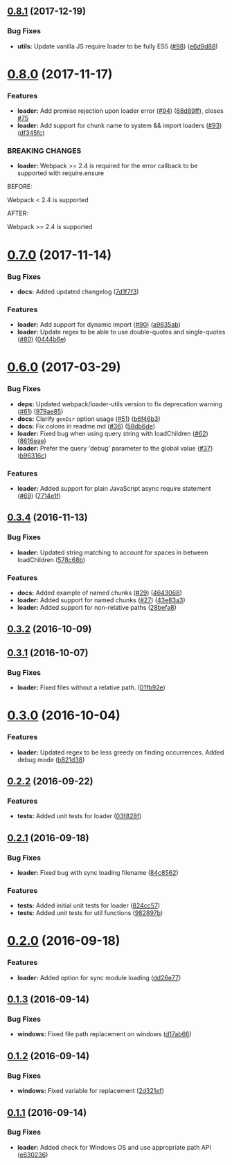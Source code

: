 <a name="0.8.1"></a>
## [0.8.1](https://github.com/brandonroberts/angular-router-loader/compare/v0.8.0...v0.8.1) (2017-12-19)


### Bug Fixes

* **utils:** Update vanilla JS require loader to be fully ES5 ([#98](https://github.com/brandonroberts/angular-router-loader/issues/98)) ([e6d9d88](https://github.com/brandonroberts/angular-router-loader/commit/e6d9d88))



<a name="0.8.0"></a>
# [0.8.0](https://github.com/brandonroberts/angular-router-loader/compare/v0.7.0...v0.8.0) (2017-11-17)


### Features

* **loader:** Add promise rejection upon loader error ([#94](https://github.com/brandonroberts/angular-router-loader/issues/94)) ([68d89ff](https://github.com/brandonroberts/angular-router-loader/commit/68d89ff)), closes [#75](https://github.com/brandonroberts/angular-router-loader/issues/75)
* **loader:** Add support for chunk name to system && import loaders ([#93](https://github.com/brandonroberts/angular-router-loader/issues/93)) ([df345fc](https://github.com/brandonroberts/angular-router-loader/commit/df345fc))


### BREAKING CHANGES

* **loader:** Webpack >= 2.4 is required for the error callback to be supported with require.ensure

BEFORE:

Webpack < 2.4 is supported

AFTER:

Webpack >= 2.4 is supported



<a name="0.7.0"></a>
# [0.7.0](https://github.com/brandonroberts/angular-router-loader/compare/v0.6.0...v0.7.0) (2017-11-14)


### Bug Fixes

* **docs:** Added updated changelog ([7d1f7f3](https://github.com/brandonroberts/angular-router-loader/commit/7d1f7f3))


### Features

* **loader:** Add support for dynamic import ([#90](https://github.com/brandonroberts/angular-router-loader/issues/90)) ([a9835ab](https://github.com/brandonroberts/angular-router-loader/commit/a9835ab))
* **loader:** Update regex to be able to use double-quotes and single-quotes ([#80](https://github.com/brandonroberts/angular-router-loader/issues/80)) ([0444b6e](https://github.com/brandonroberts/angular-router-loader/commit/0444b6e))



<a name="0.6.0"></a>
# [0.6.0](https://github.com/brandonroberts/angular-router-loader/compare/v0.3.4...v0.6.0) (2017-03-29)


### Bug Fixes

* **deps:** Updated webpack/loader-utils version to fix deprecation warning ([#61](https://github.com/brandonroberts/angular-router-loader/issues/61)) ([979ae85](https://github.com/brandonroberts/angular-router-loader/commit/979ae85))
* **docs:** Clarify `genDir` option usage ([#51](https://github.com/brandonroberts/angular-router-loader/issues/51)) ([b6f46b3](https://github.com/brandonroberts/angular-router-loader/commit/b6f46b3))
* **docs:** Fix colons in readme.md ([#36](https://github.com/brandonroberts/angular-router-loader/issues/36)) ([58db6de](https://github.com/brandonroberts/angular-router-loader/commit/58db6de))
* **loader:** Fixed bug when using query string with loadChildren ([#62](https://github.com/brandonroberts/angular-router-loader/issues/62)) ([8616eae](https://github.com/brandonroberts/angular-router-loader/commit/8616eae))
* **loader:** Prefer the query 'debug' parameter to the global value ([#37](https://github.com/brandonroberts/angular-router-loader/issues/37)) ([b96316c](https://github.com/brandonroberts/angular-router-loader/commit/b96316c))


### Features

* **loader:** Added support for plain JavaScript async require statement ([#69](https://github.com/brandonroberts/angular-router-loader/issues/69)) ([7714e1f](https://github.com/brandonroberts/angular-router-loader/commit/7714e1f))



<a name="0.3.4"></a>
## [0.3.4](https://github.com/brandonroberts/angular-router-loader/compare/v0.3.2...v0.3.4) (2016-11-13)


### Bug Fixes

* **loader:** Updated string matching to account for spaces in between loadChildren ([578c68b](https://github.com/brandonroberts/angular-router-loader/commit/578c68b))


### Features

* **docs:** Added example of named chunks ([#29](https://github.com/brandonroberts/angular-router-loader/issues/29)) ([4643068](https://github.com/brandonroberts/angular-router-loader/commit/4643068))
* **loader:** Added support for named chunks ([#27](https://github.com/brandonroberts/angular-router-loader/issues/27)) ([43e83a3](https://github.com/brandonroberts/angular-router-loader/commit/43e83a3))
* **loader:** Added support for non-relative paths ([28befa8](https://github.com/brandonroberts/angular-router-loader/commit/28befa8))



<a name="0.3.2"></a>
## [0.3.2](https://github.com/brandonroberts/angular-router-loader/compare/v0.3.1...v0.3.2) (2016-10-09)



<a name="0.3.1"></a>
## [0.3.1](https://github.com/brandonroberts/angular-router-loader/compare/v0.3.0...v0.3.1) (2016-10-07)


### Bug Fixes

* **loader:** Fixed files without a relative path. ([01fb92e](https://github.com/brandonroberts/angular-router-loader/commit/01fb92e))



<a name="0.3.0"></a>
# [0.3.0](https://github.com/brandonroberts/angular-router-loader/compare/v0.2.2...v0.3.0) (2016-10-04)


### Features

* **loader:** Updated regex to be less greedy on finding occurrences. Added debug mode ([b821d38](https://github.com/brandonroberts/angular-router-loader/commit/b821d38))



<a name="0.2.2"></a>
## [0.2.2](https://github.com/brandonroberts/angular-router-loader/compare/v0.2.1...v0.2.2) (2016-09-22)


### Features

* **tests:** Added unit tests for loader ([03f828f](https://github.com/brandonroberts/angular-router-loader/commit/03f828f))



<a name="0.2.1"></a>
## [0.2.1](https://github.com/brandonroberts/angular-router-loader/compare/v0.2.0...v0.2.1) (2016-09-18)


### Bug Fixes

* **loader:** Fixed bug with sync loading filename ([84c8562](https://github.com/brandonroberts/angular-router-loader/commit/84c8562))


### Features

* **tests:** Added initial unit tests for loader ([824cc57](https://github.com/brandonroberts/angular-router-loader/commit/824cc57))
* **tests:** Added unit tests for util functions ([982897b](https://github.com/brandonroberts/angular-router-loader/commit/982897b))



<a name="0.2.0"></a>
# [0.2.0](https://github.com/brandonroberts/angular-router-loader/compare/v0.1.3...v0.2.0) (2016-09-18)


### Features

* **loader:** Added option for sync module loading ([dd26e77](https://github.com/brandonroberts/angular-router-loader/commit/dd26e77))



<a name="0.1.3"></a>
## [0.1.3](https://github.com/brandonroberts/angular-router-loader/compare/v0.1.2...v0.1.3) (2016-09-14)


### Bug Fixes

* **windows:** Fixed file path replacement on windows ([d17ab66](https://github.com/brandonroberts/angular-router-loader/commit/d17ab66))



<a name="0.1.2"></a>
## [0.1.2](https://github.com/brandonroberts/angular-router-loader/compare/v0.1.1...v0.1.2) (2016-09-14)


### Bug Fixes

* **windows:** Fixed variable for replacement ([2d321ef](https://github.com/brandonroberts/angular-router-loader/commit/2d321ef))



<a name="0.1.1"></a>
## [0.1.1](https://github.com/brandonroberts/angular-router-loader/compare/e630236...v0.1.1) (2016-09-14)


### Bug Fixes

* **loader:** Added check for Windows OS and use appropriate path API ([e630236](https://github.com/brandonroberts/angular-router-loader/commit/e630236))



